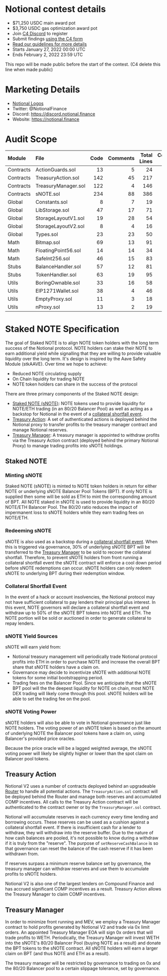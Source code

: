 # Notional contest details

- $71,250 USDC main award pot
- $3,750 USDC gas optimization award pot
- Join [C4 Discord](https://discord.gg/code4rena) to register
- Submit findings [using the C4 form](https://code4rena.com/contests/2022-01-notional-contest/submit)
- [Read our guidelines for more details](https://docs.code4rena.com/roles/wardens)
- Starts January 27, 2022 00:00 UTC
- Ends February 2, 2022 23:59 UTC

This repo will be made public before the start of the contest. (C4 delete this line when made public)

# Marketing Details

- [Notional Logos](https://github.com/notional-finance/media-kit/tree/master/Logos)
- Twitter: @NotionalFinance
- Discord: https://discord.notional.finance
- Website: https://notional.finance

# Audit Scope

| Module    | File                | Code | Comments | Total Lines | Complexity / Line | Solidity Version |
| :-------- | :------------------ | ---: | -------: | ----------: | ----------------: | ---------------: |
| Contracts | ActionGuards.sol    |   13 |        5 |          24 |               7.7 |            0.7.6 |
| Contracts | TreasuryAction.sol  |  142 |       45 |         217 |              11.3 |            0.7.6 |
| Contracts | TreasuryManager.sol |  122 |        4 |         146 |               3.3 |           0.8.11 |
| Contracts | sNOTE.sol           |  234 |       88 |         386 |               4.3 |           0.8.11 |
| Global    | Constants.sol       |    8 |        7 |          19 |               0.0 |            0.7.6 |
| Global    | LibStorage.sol      |   47 |       17 |          71 |               0.0 |            0.7.6 |
| Global    | StorageLayoutV1.sol |   19 |       28 |          54 |               0.0 |            0.7.6 |
| Global    | StorageLayoutV2.sol |    8 |        4 |          16 |               0.0 |            0.7.6 |
| Global    | Types.sol           |   23 |       23 |          50 |               0.0 |            0.7.6 |
| Math      | Bitmap.sol          |   69 |       13 |          91 |              23.2 |            0.7.6 |
| Math      | FloatingPoint56.sol |   14 |       14 |          34 |               7.1 |            0.7.6 |
| Math      | SafeInt256.sol      |   46 |       15 |          83 |              34.8 |            0.7.6 |
| Stubs     | BalanceHandler.sol  |   57 |       12 |          81 |               5.3 |            0.7.6 |
| Stubs     | TokenHandler.sol    |   63 |       19 |          95 |              25.4 |            0.7.6 |
| Utils     | BoringOwnable.sol   |   33 |       16 |          58 |              18.2 |           0.8.11 |
| Utils     | EIP1271Wallet.sol   |   38 |        4 |          46 |              10.5 |           0.8.11 |
| Utils     | EmptyProxy.sol      |   11 |        3 |          18 |               9.1 |           0.8.11 |
| Utils     | nProxy.sol          |   13 |        2 |          19 |               0.0 |           0.8.11 |

# Staked NOTE Specification

The goal of Staked NOTE is to align NOTE token holders with the long term success of the Notional protocol. NOTE holders can stake their NOTE to earn additional yield while signalling that they are willing to provide valuable liquidity over the long term. It's design is inspired by the Aave Safety Module (stkAAVE). Over time we hope to achieve:

- Reduced NOTE circulating supply
- On Chain liquidity for trading NOTE
- NOTE token holders can share in the success of the protocol

There are three primary components of the Staked NOTE design:

- [Staked NOTE (sNOTE)](#staked-note): NOTE tokens used to provide liquidity for NOTE/ETH trading (in an 80/20 Balancer Pool) as well as acting as a backstop for Notional in the event of a [collateral shortfall event](#collateral-shortfall-event).
- [Treasury Action](#treasury-action): A set of authenticated actions is deployed behind the Notional proxy to transfer profits to the treasury manager contract and manage Notional reserves.
- [Treasury Manager](#treasury-manager): A treasury manager is appointed to withdraw profits via the Treasury Action contract (deployed behind the primary Notional Proxy) to manage trading profits into sNOTE holdings.

## Staked NOTE

### Minting sNOTE

Staked NOTE (sNOTE) is minted to NOTE token holders in return for either NOTE or underlying sNOTE Balancer Pool Tokens (BPT). If only NOTE is supplied then some will be sold as ETH to mint the corresponding amount of BPT. All NOTE staked in sNOTE is used to provide liquidity in an 80/20 NOTE/ETH Balancer Pool. The 80/20 ratio reduces the impact of impermanent loss to sNOTE holders while they earn trading fees on NOTE/ETH.

### Redeeming sNOTE

sNOTE is also used as a backstop during a [collateral shortfall event](#collateral-shortfall-event). When this is triggered via governance, 30% of underlying sNOTE BPT will be transferred to the [Treasury Manager](#treasury-manager) to be sold to recover the collateral shortfall. Therefore, to prevent sNOTE holders from front running a collateral shortfall event the sNOTE contract will enforce a cool down period before sNOTE redemptions can occur. sNOTE holders can only redeem sNOTE to underlying BPT during their redemption window.

### Collateral Shortfall Event

In the event of a hack or account insolvencies, the Notional protocol may not have sufficient collateral to pay lenders their principal plus interest. In this event, NOTE governors will declare a collateral shortfall event and withdraw up to 50% of the sNOTE BPT tokens into NOTE and ETH. The NOTE portion will be sold or auctioned in order to generate collateral to repay lenders.

### sNOTE Yield Sources

sNOTE will earn yield from:

- Notional treasury management will periodically trade Notional protocol profits into ETH in order to purchase NOTE and increase the overall BPT share that sNOTE holders have a claim on.
- Governance may decide to incentivize sNOTE with additional NOTE tokens for some initial bootstrapping period.
- Trading fees on the Balancer Pool. Since we anticipate that the sNOTE BPT pool will the the deepest liquidity for NOTE on chain, most NOTE DEX trading will likely come through this pool. sNOTE holders will be able to set the trading fee on the pool.

### sNOTE Voting Power

sNOTE holders will also be able to vote in Notional governance just like NOTE holders. The voting power of an sNOTE token is based on the amount of underlying NOTE the Balancer pool tokens have a claim on, using Balancer's provided price oracles.

Because the price oracle will be a lagged weighted average, the sNOTE voting power will likely be slightly higher or lower than the spot claim on Balancer pool tokens.

## Treasury Action

Notional V2 uses a number of contracts deployed behind an upgradeable [Router](https://github.com/notional-finance/contracts-v2/blob/master/contracts/external/Router.sol) to handle all potential actions. The `TreasuryAction.sol` contract will be deployed behind the Router and manage both reserves and accumulated COMP incentives. All calls to the Treasury Action contract will be authenticated to the contract owner or by the `TreasuryManager.sol` contract.

Notional will accumulate reserves in each currency every time lending and borrowing occurs. These reserves can be used as a cushion against a collateral shortfall event. If there is insufficient cash for a lender to withdraw, they will withdraw into the reserve buffer. Due to the nature of how cash balances are pooled, it's not possible to know during a withdraw if it is truly from the "reserve". The purpose of `setReserveCashBalance` is so that governance can reset the balance of the cash reserve if it has been withdrawn from.

If reserves surpass a minimum reserve balance set by governance, the treasury manager can withdraw reserves and use them to accumulate profits to sNOTE holders.

Notional V2 is also one of the largest lenders on Compound Finance and has accrued significant COMP incentives as a result. Treasury Action allows the Treasury Manager to claim COMP incentives.

## Treasury Manager

In order to minimize front running and MEV, we employ a Treasury Manager contract to hold profits generated by Notional V2 and trade via 0x limit orders. An appointed Treasury Manager EOA will sign 0x orders that will trade profits to WETH. Periodically, the Treasury Manager will invest WETH into the sNOTE's 80/20 Balancer Pool (buying NOTE as a result) and donate the BPT tokens to the sNOTE contract. All sNOTE holders will earn a larger claim on BPT (and thus NOTE and ETH as a result).

The treasury manager will be restricted by governance to trading on 0x and the 80/20 Balancer pool to a certain slippage tolerance, set by governance.
